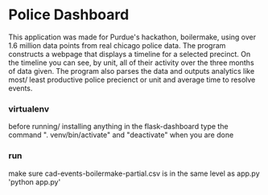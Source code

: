 # Police Dashboard
This application was made for Purdue's hackathon, boilermake, using over 1.6 million data points from real chicago police data. The program constructs a webpage that displays a timeline for a selected precinct. On the timeline you can see, by unit, all of their activity over the three months of data given. The program also parses the data and outputs analytics like most/ least productive police precienct or unit and average time to resolve events. 

### virtualenv

before running/ installing anything in the flask-dashboard type the command ". venv/bin/activate"
and "deactivate" when you are done

### run

make sure cad-events-boilermake-partial.csv is in the same level as app.py
'python app.py'
